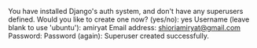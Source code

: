 You have installed Django's auth system, and don't have any superusers defined.
Would you like to create one now? (yes/no): yes
Username (leave blank to use 'ubuntu'): amiryat
Email address: shioriamiryat@gmail.com
Password: 
Password (again): 
Superuser created successfully.